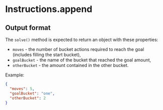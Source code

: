 # Instructions.append

## Output format

The `solve()` method is expected to return an object with these properties:

- `moves` - the number of bucket actions required to reach the goal
  (includes filling the start bucket),
- `goalBucket` - the name of the bucket that reached the goal amount,
- `otherBucket` - the amount contained in the other bucket.

Example:

```json
{
  "moves": 5,
  "goalBucket": "one",
  "otherBucket": 2
}
```
